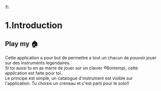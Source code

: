 
<link rel="stylesheet" href="style.css"/>

[<p><span class="icon-big">&#8592;</span>](./0-table-des-matieres.md)
# 1.Introduction

## Play my <span class="icon-big">🏠<span>

Cette application a pour but de permettre a tout un chacun de pouvoir jouer sur des instruments legendaires.<br/>
Si toi aussi tu en as marre de jouer sur un clavier ®Bontempi, cette application est faite pour toi..<br/>
Le principe est simple, un catalogue d'instrument est visible sur l'application.
Tu choisis un creneau et c'est parti pour le solo!!